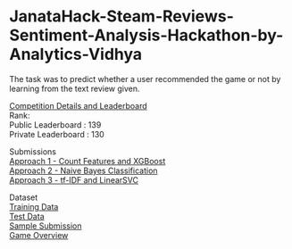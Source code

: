 # JanataHack-Steam-Reviews-Sentiment-Analysis-Hackathon-by-Analytics-Vidhya

The task was to predict whether a user recommended the game or not by learning from the text review given.<br>

<a href = 'https://datahack.analyticsvidhya.com/contest/janatahack-nlp-hackathon/'>Competition Details and Leaderboard</a><br>
Rank:<br>
Public Leaderboard : 139<br>
Private Leaderboard : 130<br>

Submissions<br>
<a href = 'https://github.com/hithesh111/JanataHack-Sentiment-Analysis-Hackathon-Analytics-Vidhya/blob/master/approach1.ipynb'>Approach 1 - Count Features and XGBoost</a><br>
<a href = 'https://github.com/hithesh111/JanataHack-Sentiment-Analysis-Hackathon-Analytics-Vidhya/blob/master/approach2.ipynb' >Approach 2 - Naive Bayes Classification</a><br>
<a href = 'https://github.com/hithesh111/JanataHack-Sentiment-Analysis-Hackathon-Analytics-Vidhya/blob/master/approach3.ipynb'>Approach 3 - tf-IDF and LinearSVC</a><br>

Dataset<br>
<a href = 'https://github.com/hithesh111/JanataHack-Sentiment-Analysis-Hackathon-Analytics-Vidhya/blob/master/train.csv'>Training Data</a><br>
<a href = 'https://github.com/hithesh111/JanataHack-Sentiment-Analysis-Hackathon-Analytics-Vidhya/blob/master/test.csv'>Test Data</a><br>
<a href = 'https://github.com/hithesh111/JanataHack-Sentiment-Analysis-Hackathon-Analytics-Vidhya/blob/master/sample_submission_wgBqZCk.csv'>Sample Submission</a><br>
<a href = 'https://github.com/hithesh111/JanataHack-Sentiment-Analysis-Hackathon-Analytics-Vidhya/blob/master/game_overview.csv'>Game Overview</a>
